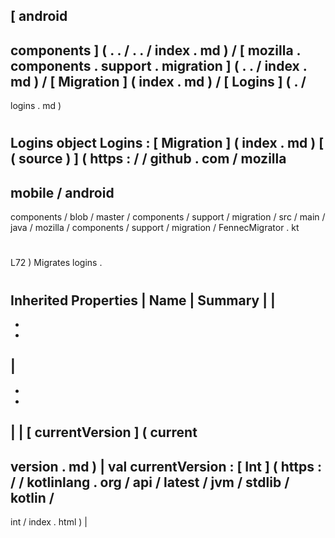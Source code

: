 [
android
-
components
]
(
.
.
/
.
.
/
index
.
md
)
/
[
mozilla
.
components
.
support
.
migration
]
(
.
.
/
index
.
md
)
/
[
Migration
]
(
index
.
md
)
/
[
Logins
]
(
.
/
-
logins
.
md
)
#
Logins
object
Logins
:
[
Migration
]
(
index
.
md
)
[
(
source
)
]
(
https
:
/
/
github
.
com
/
mozilla
-
mobile
/
android
-
components
/
blob
/
master
/
components
/
support
/
migration
/
src
/
main
/
java
/
mozilla
/
components
/
support
/
migration
/
FennecMigrator
.
kt
#
L72
)
Migrates
logins
.
#
#
#
Inherited
Properties
|
Name
|
Summary
|
|
-
-
-
|
-
-
-
|
|
[
currentVersion
]
(
current
-
version
.
md
)
|
val
currentVersion
:
[
Int
]
(
https
:
/
/
kotlinlang
.
org
/
api
/
latest
/
jvm
/
stdlib
/
kotlin
/
-
int
/
index
.
html
)
|
